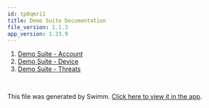 ```yaml
---
id: tp0qmri1
title: Demo Suite Documentation
file_version: 1.1.3
app_version: 1.23.9
---
```


<!-- Steps - Do not remove this comment -->
1. [Demo Suite - Account](demo-suite-account.bro308ay.sw.md)
2. [Demo Suite - Device](demo-suite-device.6sogb24v.sw.md)
3. [Demo Suite - Threats](demo-suite-threats.jqulhh41.sw.md)


<br/>

This file was generated by Swimm. [Click here to view it in the app](https://app.swimm.io/repos/Z2l0aHViJTNBJTNBRGVtby1TdWl0ZSUzQSUzQWFqYXlTYXNhbg==/playlists/tp0qmri1).
